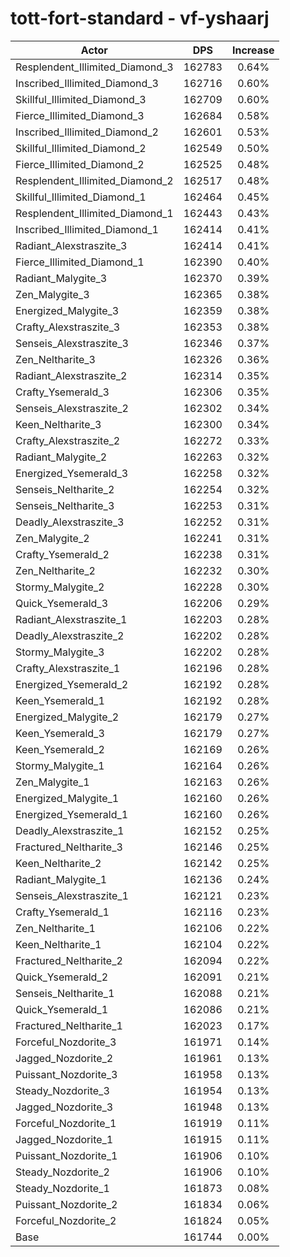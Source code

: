 # tott-fort-standard - vf-yshaarj
| Actor | DPS | Increase |
|---|:---:|:---:|
|Resplendent_Illimited_Diamond_3|162783|0.64%|
|Inscribed_Illimited_Diamond_3|162716|0.60%|
|Skillful_Illimited_Diamond_3|162709|0.60%|
|Fierce_Illimited_Diamond_3|162684|0.58%|
|Inscribed_Illimited_Diamond_2|162601|0.53%|
|Skillful_Illimited_Diamond_2|162549|0.50%|
|Fierce_Illimited_Diamond_2|162525|0.48%|
|Resplendent_Illimited_Diamond_2|162517|0.48%|
|Skillful_Illimited_Diamond_1|162464|0.45%|
|Resplendent_Illimited_Diamond_1|162443|0.43%|
|Inscribed_Illimited_Diamond_1|162414|0.41%|
|Radiant_Alexstraszite_3|162414|0.41%|
|Fierce_Illimited_Diamond_1|162390|0.40%|
|Radiant_Malygite_3|162370|0.39%|
|Zen_Malygite_3|162365|0.38%|
|Energized_Malygite_3|162359|0.38%|
|Crafty_Alexstraszite_3|162353|0.38%|
|Senseis_Alexstraszite_3|162346|0.37%|
|Zen_Neltharite_3|162326|0.36%|
|Radiant_Alexstraszite_2|162314|0.35%|
|Crafty_Ysemerald_3|162306|0.35%|
|Senseis_Alexstraszite_2|162302|0.34%|
|Keen_Neltharite_3|162300|0.34%|
|Crafty_Alexstraszite_2|162272|0.33%|
|Radiant_Malygite_2|162263|0.32%|
|Energized_Ysemerald_3|162258|0.32%|
|Senseis_Neltharite_2|162254|0.32%|
|Senseis_Neltharite_3|162253|0.31%|
|Deadly_Alexstraszite_3|162252|0.31%|
|Zen_Malygite_2|162241|0.31%|
|Crafty_Ysemerald_2|162238|0.31%|
|Zen_Neltharite_2|162232|0.30%|
|Stormy_Malygite_2|162228|0.30%|
|Quick_Ysemerald_3|162206|0.29%|
|Radiant_Alexstraszite_1|162203|0.28%|
|Deadly_Alexstraszite_2|162202|0.28%|
|Stormy_Malygite_3|162202|0.28%|
|Crafty_Alexstraszite_1|162196|0.28%|
|Energized_Ysemerald_2|162192|0.28%|
|Keen_Ysemerald_1|162192|0.28%|
|Energized_Malygite_2|162179|0.27%|
|Keen_Ysemerald_3|162179|0.27%|
|Keen_Ysemerald_2|162169|0.26%|
|Stormy_Malygite_1|162164|0.26%|
|Zen_Malygite_1|162163|0.26%|
|Energized_Malygite_1|162160|0.26%|
|Energized_Ysemerald_1|162160|0.26%|
|Deadly_Alexstraszite_1|162152|0.25%|
|Fractured_Neltharite_3|162146|0.25%|
|Keen_Neltharite_2|162142|0.25%|
|Radiant_Malygite_1|162136|0.24%|
|Senseis_Alexstraszite_1|162121|0.23%|
|Crafty_Ysemerald_1|162116|0.23%|
|Zen_Neltharite_1|162106|0.22%|
|Keen_Neltharite_1|162104|0.22%|
|Fractured_Neltharite_2|162094|0.22%|
|Quick_Ysemerald_2|162091|0.21%|
|Senseis_Neltharite_1|162088|0.21%|
|Quick_Ysemerald_1|162086|0.21%|
|Fractured_Neltharite_1|162023|0.17%|
|Forceful_Nozdorite_3|161971|0.14%|
|Jagged_Nozdorite_2|161961|0.13%|
|Puissant_Nozdorite_3|161958|0.13%|
|Steady_Nozdorite_3|161954|0.13%|
|Jagged_Nozdorite_3|161948|0.13%|
|Forceful_Nozdorite_1|161919|0.11%|
|Jagged_Nozdorite_1|161915|0.11%|
|Puissant_Nozdorite_1|161906|0.10%|
|Steady_Nozdorite_2|161906|0.10%|
|Steady_Nozdorite_1|161873|0.08%|
|Puissant_Nozdorite_2|161834|0.06%|
|Forceful_Nozdorite_2|161824|0.05%|
|Base|161744|0.00%|
